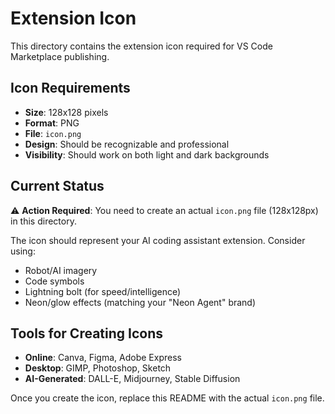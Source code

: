 # Extension Icon

This directory contains the extension icon required for VS Code Marketplace publishing.

## Icon Requirements

- **Size**: 128x128 pixels
- **Format**: PNG
- **File**: `icon.png`
- **Design**: Should be recognizable and professional
- **Visibility**: Should work on both light and dark backgrounds

## Current Status

⚠️ **Action Required**: You need to create an actual `icon.png` file (128x128px) in this directory.

The icon should represent your AI coding assistant extension. Consider using:
- Robot/AI imagery
- Code symbols
- Lightning bolt (for speed/intelligence)
- Neon/glow effects (matching your "Neon Agent" brand)

## Tools for Creating Icons

- **Online**: Canva, Figma, Adobe Express
- **Desktop**: GIMP, Photoshop, Sketch
- **AI-Generated**: DALL-E, Midjourney, Stable Diffusion

Once you create the icon, replace this README with the actual `icon.png` file.
